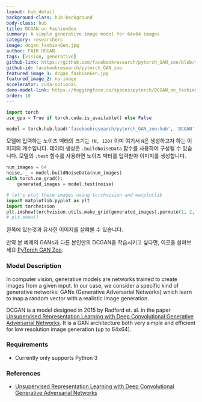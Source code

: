 ```yaml
---
layout: hub_detail
background-class: hub-background
body-class: hub
title: DCGAN on FashionGen
summary: A simple generative image model for 64x64 images
category: researchers
image: dcgan_fashionGen.jpg
author: FAIR HDGAN
tags: [vision, generative]
github-link: https://github.com/facebookresearch/pytorch_GAN_zoo/blob/master/models/DCGAN.py
github-id: facebookresearch/pytorch_GAN_zoo
featured_image_1: dcgan_fashionGen.jpg
featured_image_2: no-image
accelerator: cuda-optional
demo-model-link: https://huggingface.co/spaces/pytorch/DCGAN_on_fashiongen
order: 10
---
```


```python
import torch
use_gpu = True if torch.cuda.is_available() else False

model = torch.hub.load('facebookresearch/pytorch_GAN_zoo:hub', 'DCGAN', pretrained=True, useGPU=use_gpu)
```

모델에 입력하는 노이즈 벡터의 크기는 `(N, 120)` 이며 여기서 `N`은 생성하고자 하는 이미지의 개수입니다.
데이터 생성은 `.buildNoiseData` 함수를 사용하여 구성될 수 있습니다.
모델의 `.test` 함수를 사용하면 노이즈 벡터를 입력받아 이미지를 생성합니다.

```python
num_images = 64
noise, _ = model.buildNoiseData(num_images)
with torch.no_grad():
    generated_images = model.test(noise)

# let's plot these images using torchvision and matplotlib
import matplotlib.pyplot as plt
import torchvision
plt.imshow(torchvision.utils.make_grid(generated_images).permute(1, 2, 0).cpu().numpy())
# plt.show()
```

왼쪽에 있는것과 유사한 이미지를 살펴볼 수 있습니다.

만약 본 예제의 GANs과 다른 본인만의 DCGAN을 학습시키고 싶다면, 이곳을 살펴보세요 [PyTorch GAN Zoo](https://github.com/facebookresearch/pytorch_GAN_zoo).

### Model Description

In computer vision, generative models are networks trained to create images from a given input. In our case, we consider a specific kind of generative networks: GANs (Generative Adversarial Networks) which learn to map a random vector with a realistic image generation.

DCGAN is a model designed in 2015 by Radford et. al. in the paper [Unsupervised Representation Learning with Deep Convolutional Generative Adversarial Networks](https://arxiv.org/abs/1511.06434). It is a GAN architecture both very simple and efficient for low resolution image generation (up to 64x64).



### Requirements

- Currently only supports Python 3

### References

- [Unsupervised Representation Learning with Deep Convolutional Generative Adversarial Networks](https://arxiv.org/abs/1511.06434)
